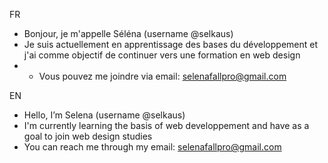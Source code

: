 FR
- Bonjour, je m'appelle Séléna (username @selkaus)
- Je suis actuellement en apprentissage des bases du développement et j'ai comme objectif de continuer vers une formation en web design
- - Vous pouvez me joindre via email: selenafallpro@gmail.com

EN
- Hello, I’m Selena (username @selkaus)
- I'm currently learning the basis of web developpement and have as a goal to join web design studies
- You can reach me through my email: selenafallpro@gmail.com

<!---
selkaus/selkaus is a ✨ special ✨ repository because its `README.md` (this file) appears on your GitHub profile.
You can click the Preview link to take a look at your changes.
--->
